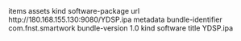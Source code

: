 <?xml version="1.0" encoding="UTF-8"?>
<!DOCTYPE plist PUBLIC "-//Apple//DTD PLIST 1.0//EN" "http://www.apple.com/DTDs/PropertyList-1.0.dtd">
<plist version="1.0">
<dict>
    <key>items</key>
    <array>
        <dict>
            <key>assets</key>
            <array>
                <dict>
                    <key>kind</key>
                    <string>software-package</string>
                    <key>url</key>
                    <string>http://180.168.155.130:9080/YDSP.ipa</string>
                </dict>
            </array>
            <key>metadata</key>
            <dict>
                <key>bundle-identifier</key>
                <string>com.fnst.smartwork</string>
                <key>bundle-version</key>
                <string>1.0</string>
                <key>kind</key>
                <string>software</string>
                <key>title</key>
                <string>YDSP.ipa</string>
            </dict>
        </dict>
    </array>
</dict>
</plist>
